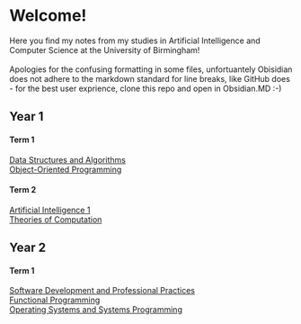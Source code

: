 # Welcome! 

Here you find my notes from my studies in Artificial Intelligence and Computer Science at the University of Birmingham!  
<br>
Apologies for the confusing formatting in some files, unfortuantely Obisidian does not adhere to the markdown standard for line breaks, like GitHub does - for the best user exprience, clone this repo and open in Obsidian.MD :-)
## Year 1
#### Term 1
[Data Structures and Algorithms](Bham-CompSci-Notes/Y1S1-Data-Structures-and-Algorithms/0.%20DSA.md)\
[Object-Oriented Programming](Bham-CompSci-Notes/Y1S1-Object-Orientated-Programming/0.%20OOP.md)
#### Term 2
[Artificial Intelligence 1](Bham-CompSci-Notes/Y1S2-AI-1/0.%20Artificial%20Intelligence%201.md)\
[Theories of Computation](Bham-CompSci-Notes/Y1S2-Theories-of-Computation/0.%20ToC.md)
## Year 2
#### Term 1
[Software Development and Professional Practices](Bham-CompSci-Notes/Y2S1%20Software-Development-and-Professional-Practices/0.%20Software%20Development%20and%20Professional%20Practices.md)\
[Functional Programming](Bham-CompSci-Notes/Y2S1-Functional-Programming/0.%20Functional%20Programming.md)\
[Operating Systems and Systems Programming](Bham-CompSci-Notes/Y2S1-Operating-Systems-and-Systems-Programming/0.%20Operating%20Systems%20and%20Systems%20Programming.md)

